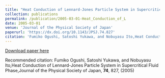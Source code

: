 ```yaml
---
title: "Heat Conduction of Lennard-Jones Particle System in Supercritical Fluid Phase"
collection: publications
permalink: /publication/2005-03-01-Heat_Conduction_of_L
date: 2005-03-01
venue: 'Journal of the Physical Society of Japan'
paperurl: 'https://dx.doi.org/10.1143/JPSJ.74.827'
citation: 'Fumiko Ogushi, Satoshi Yukawa, and Nobuyasu Ito,Heat Conduction of Lennard-Jones Particle System in Supercritical Fluid Phase,Journal of the Physical Society of Japan, <b>74</b>, 827, (2005)'
---
```


<a href='https://dx.doi.org/10.1143/JPSJ.74.827'>Download paper here</a>

Recommended citation: Fumiko Ogushi, Satoshi Yukawa, and Nobuyasu Ito,Heat Conduction of Lennard-Jones Particle System in Supercritical Fluid Phase,Journal of the Physical Society of Japan, <b>74</b>, 827, (2005)